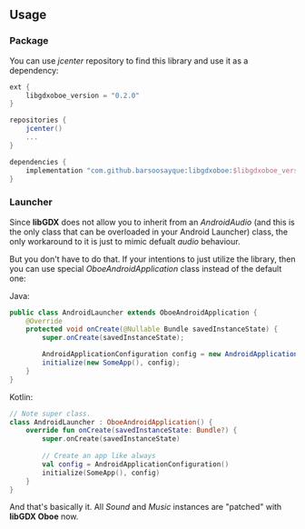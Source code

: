 ## Usage

### Package

You can use *jcenter* repository to find this library and use it as a dependency:

```groovy
ext {
    libgdxoboe_version = "0.2.0"
}

repositories {
    jcenter()
    ...
}

dependencies {
    implementation "com.github.barsoosayque:libgdxoboe:$libgdxoboe_version"
}
```

### Launcher

Since **libGDX** does not allow you to inherit from an *AndroidAudio* (and this is the only class that can be overloaded in your Android Launcher) class, the only workaround to it is just to mimic defualt *audio* behaviour.

But you don't have to do that. If your intentions to just utilize the library, then you can use special *OboeAndroidApplication* class instead of the default one:

Java:
```java
public class AndroidLauncher extends OboeAndroidApplication {
    @Override
    protected void onCreate(@Nullable Bundle savedInstanceState) {
        super.onCreate(savedInstanceState);

        AndroidApplicationConfiguration config = new AndroidApplicationConfiguration();
        initialize(new SomeApp(), config);
    }
}
```

Kotlin:
```kotlin
// Note super class.
class AndroidLauncher : OboeAndroidApplication() {
    override fun onCreate(savedInstanceState: Bundle?) {
        super.onCreate(savedInstanceState)
        
        // Create an app like always
        val config = AndroidApplicationConfiguration()
        initialize(SomeApp(), config)
    }
}
```

And that's basically it. All *Sound* and *Music* instances are "patched" with **libGDX Oboe** now.
